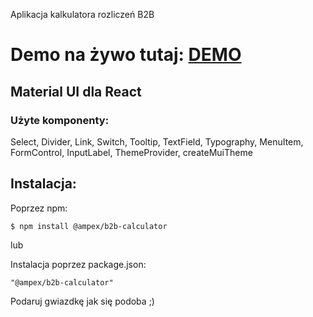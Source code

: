 Aplikacja kalkulatora rozliczeń B2B

# Demo na żywo tutaj: [DEMO](https://ampex.github.io/b2b-calculator/)

## Material UI dla React
### Użyte komponenty:

Select, Divider, Link, Switch, Tooltip, TextField, Typography, MenuItem, FormControl, InputLabel, ThemeProvider, createMuiTheme

## Instalacja:


Poprzez npm:
```
$ npm install @ampex/b2b-calculator
```

lub

Instalacja poprzez package.json:
```
"@ampex/b2b-calculator"
```

Podaruj gwiazdkę jak się podoba ;)
